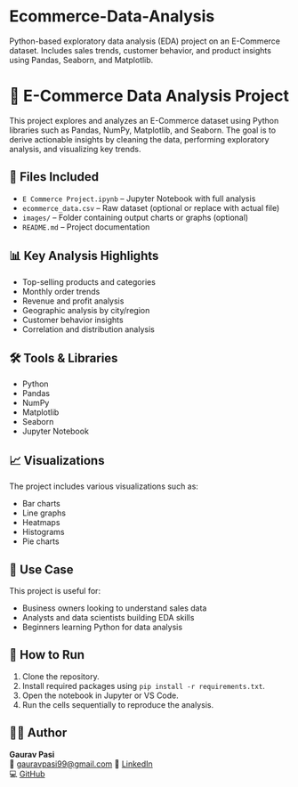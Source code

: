 # Ecommerce-Data-Analysis
Python-based exploratory data analysis (EDA) project on an E-Commerce dataset. Includes sales trends, customer behavior, and product insights using Pandas, Seaborn, and Matplotlib.

# 🛒 E-Commerce Data Analysis Project

This project explores and analyzes an E-Commerce dataset using Python libraries such as Pandas, NumPy, Matplotlib, and Seaborn. The goal is to derive actionable insights by cleaning the data, performing exploratory analysis, and visualizing key trends.

## 📁 Files Included

- `E Commerce Project.ipynb` – Jupyter Notebook with full analysis
- `ecommerce_data.csv` – Raw dataset (optional or replace with actual file)
- `images/` – Folder containing output charts or graphs (optional)
- `README.md` – Project documentation

## 📊 Key Analysis Highlights

- Top-selling products and categories
- Monthly order trends
- Revenue and profit analysis
- Geographic analysis by city/region
- Customer behavior insights
- Correlation and distribution analysis

## 🛠️ Tools & Libraries

- Python
- Pandas
- NumPy
- Matplotlib
- Seaborn
- Jupyter Notebook

## 📈 Visualizations

The project includes various visualizations such as:
- Bar charts
- Line graphs
- Heatmaps
- Histograms
- Pie charts

## 📌 Use Case

This project is useful for:
- Business owners looking to understand sales data
- Analysts and data scientists building EDA skills
- Beginners learning Python for data analysis

## 🚀 How to Run

1. Clone the repository.
2. Install required packages using `pip install -r requirements.txt`.
3. Open the notebook in Jupyter or VS Code.
4. Run the cells sequentially to reproduce the analysis.

## 👨‍💻 Author

**Gaurav Pasi**  
📧 gauravpasi99@gmail.com 
🔗 [LinkedIn](https://www.linkedin.com/in/gaurav-pasi-53565a222/)  
💻 [GitHub](https://github.com/GauravPasi10423)
